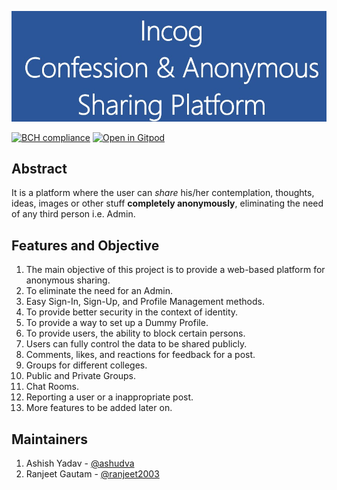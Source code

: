 ![Info Image](resources/Incog.jpg)


[![BCH compliance](https://bettercodehub.com/edge/badge/ashudva/Incog?branch=master&token=4bd1383f37d6b41526615771af3b2a6696777346)](https://bettercodehub.com/)  [![Open in Gitpod](https://gitpod.io/button/open-in-gitpod.svg)](https://gitpod.io/#https://github.com/ashudva/Incog)
## Abstract
It is a platform where the user can *share* his/her contemplation, thoughts, ideas, images or other stuff **completely anonymously**, eliminating the need of any third person i.e. Admin.

## Features and Objective

1. The main objective of this project is to provide a web-based platform for anonymous sharing.
2. To eliminate the need for an Admin.
3. Easy Sign-In, Sign-Up, and Profile Management methods.
4. To provide better security in the context of identity.
5. To provide a way to set up a Dummy Profile.
6. To provide users, the ability to block certain persons.
7. Users can fully control the data to be shared publicly.
8. Comments, likes, and reactions for feedback for a post.
9. Groups for different colleges.
10. Public and Private Groups.
11. Chat Rooms.
12. Reporting a user or a inappropriate post.
13. More features to be added later on.

## Maintainers
1. Ashish Yadav - [@ashudva](https://github.com/ashudva/)
2. Ranjeet Gautam - [@ranjeet2003](https://github.com/ranjeet2003)
